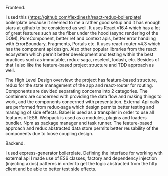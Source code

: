 Frontend.

I used this (https://github.com/flexdinesh/react-redux-boilerplate) boilerplate because it seemed to me a rather good setup and it has enough stars at github to be considered as well. It uses React v16.4 which has a lot of great features such as the fiber under the hood (async rendering of the DOM), PureComponent, better ref and context apis, better error handling with ErrorBoundary, Fragments, Portals etc. It uses react-router v4.3 which has the component api design. Also other popular libraries from the react ecosystem which permit better development and testing within the best practices such as immutable, redux-saga, reselect, lodash, etc. Besides of that I also like the feature-based project structure and TDD approach as well.

The High Level Design overview: the project has feature-based structure, redux for the state management of the app and react-router for routing. Components are devided separating concerns into 2 categories. The containers are concerned with providing the data flow and making things to work, and the components concerned with presentation. External Api calls are performed from redux-saga which design permits better testing and managing of side effects. 
Babel is used as a transpiler in order to use all features of ES6. Webpack is used as a modules, plugins and loaders bundler. Npm as package manager and task runner.
The feature-based approach and redux abstracted data store permits better reusability of the components due to loose coupling design. 

Backend.

I used express-generator boilerplate.
Defining the interface for working with external api I made use of ES6 classes, factory and dependency injection (injecting axios) patterns in order to get the logic abstracted from the http client and be able to better test side effects.